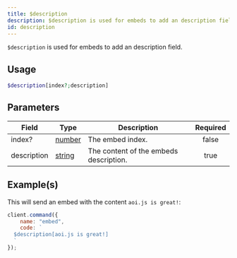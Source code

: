 ```yaml
---
title: $description
description: $description is used for embeds to add an description field.
id: description
---
```


`$description` is used for embeds to add an description field.

## Usage

```php
$description[index?;description]
```

## Parameters

| Field       | Type                                                                                              | Description                            | Required |
| ----------- | ------------------------------------------------------------------------------------------------- | -------------------------------------- | :------: |
| index?      | [number](https://developer.mozilla.org/en-US/docs/Web/JavaScript/Reference/Global_Objects/Number) | The embed index.                       |  false   |
| description | [string](https://developer.mozilla.org/en-US/docs/Web/JavaScript/Reference/Global_Objects/String) | The content of the embeds description. |   true   |

## Example(s)

This will send an embed with the content `aoi.js is great!`:

```javascript
client.command({
    name: "embed",
    code: `
  $description[aoi.js is great!]
  `
});
```

